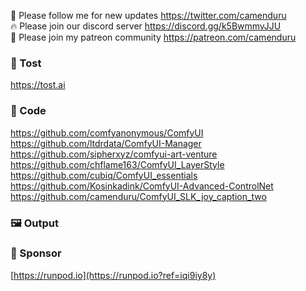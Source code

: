 🐣 Please follow me for new updates https://twitter.com/camenduru <br />
🔥 Please join our discord server https://discord.gg/k5BwmmvJJU <br />
🥳 Please join my patreon community https://patreon.com/camenduru <br />

###  🥪 Tost
https://tost.ai

### 🧬 Code
https://github.com/comfyanonymous/ComfyUI <br />
https://github.com/ltdrdata/ComfyUI-Manager <br />
https://github.com/sipherxyz/comfyui-art-venture <br />
https://github.com/chflame163/ComfyUI_LayerStyle <br />
https://github.com/cubiq/ComfyUI_essentials <br />
https://github.com/Kosinkadink/ComfyUI-Advanced-ControlNet <br />
https://github.com/camenduru/ComfyUI_SLK_joy_caption_two <br />

### 🖼 Output

### 🏢 Sponsor
[https://runpod.io](https://runpod.io?ref=iqi9iy8y)
